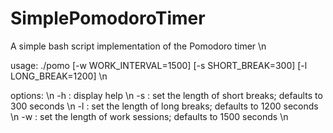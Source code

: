 # SimplePomodoroTimer
A simple bash script implementation of the Pomodoro timer \n

usage: ./pomo [-w WORK_INTERVAL=1500] [-s SHORT_BREAK=300] [-l LONG_BREAK=1200] \n

options: \n
  -h : display help \n
  -s : set the length of short breaks; defaults to 300 seconds \n
  -l : set the length of long breaks; defaults to 1200 seconds \n
  -w : set the length of work sessions; defaults to 1500 seconds \n
